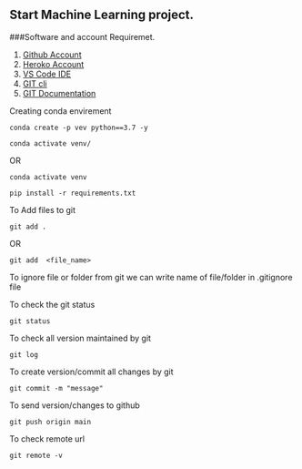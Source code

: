 ## Start Machine Learning project.

###Software and account Requiremet.

1. [Github Account](https://gihtub.com)
2. [Heroko Account](https://dashbord.heroko.com/login)
3. [VS Code IDE](https://code.visualstudio.com/download)
4. [GIT cli](https://git-scm/downloads)
5. [GIT Documentation](https://git-scm.com/docs/gittutorial)


Creating conda envirement
```
conda create -p vev python==3.7 -y
```
```
conda activate venv/
```
OR
```
conda activate venv
```

```
pip install -r requirements.txt
```

To Add files to git
```
git add .
```

OR
```
git add  <file_name>
```

To ignore  file or  folder from git we can write name of file/folder in .gitignore file

To check the git status
```
git status
```
To check all version maintained by git
```
git log
```

To create version/commit all changes by git
```
git commit -m "message"
```

To send version/changes to github
```
git push origin main
```

To check remote url
```
git remote -v
```


